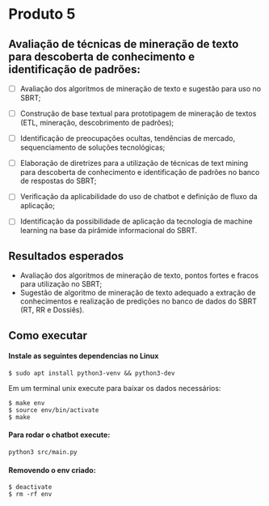 # Produto 5

## Avaliação de técnicas de mineração de texto para descoberta de conhecimento e identificação de padrões:

- [ ] Avaliação dos algoritmos de mineração de texto e sugestão para uso no SBRT;
- [ ] Construção de base textual para prototipagem de mineração de textos (ETL, mineração, descobrimento de padrões);
- [ ] Identificação de preocupações ocultas, tendências de mercado, sequenciamento de soluções tecnológicas;
- [ ] Elaboração de diretrizes para a utilização de técnicas de text mining para descoberta de conhecimento e identificação de padrões no banco de respostas do SBRT;
- [ ] Verificação da aplicabilidade do uso de chatbot e definição de fluxo da aplicação;
- [ ] Identificação da possibilidade de aplicação da tecnologia de machine learning na base da pirâmide informacional do SBRT.


## Resultados esperados

- Avaliação dos algoritmos de mineração de texto, pontos fortes e fracos para utilização no SBRT;
- Sugestão de algoritmo de mineração de texto adequado a extração de conhecimentos e realização de predições no banco de dados do SBRT (RT, RR e Dossiês).

## Como executar

#### Instale as seguintes dependencias no Linux

```
$ sudo apt install python3-venv && python3-dev
```

Em um terminal unix execute para baixar os dados necessários:

```
$ make env
$ source env/bin/activate
$ make
```

#### Para rodar o chatbot execute:

```
python3 src/main.py
```

#### Removendo o env criado:

```
$ deactivate
$ rm -rf env
```

